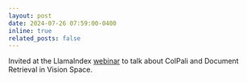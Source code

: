 ```yaml
---
layout: post
date: 2024-07-26 07:59:00-0400
inline: true
related_posts: false
---
```

Invited at the LlamaIndex [webinar](https://www.youtube.com/watch?v=nzcBvba7mzI) to talk about ColPali and Document Retrieval in Vision Space.